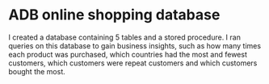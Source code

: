 # ADB online shopping database

I created a database containing 5 tables and a stored procedure. I ran queries on this database to gain business insights, such as how many times each product was purchased, which countries had the most and fewest customers, which customers were repeat customers and which customers bought the most. 